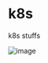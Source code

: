 # k8s
k8s stuffs


![image](https://github.com/gma1k/scripts/assets/138721734/558562f1-9a24-4143-96c9-6651641c50e2)
